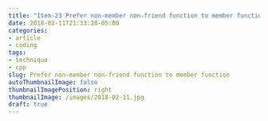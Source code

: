 ```yaml
---
title: "Item-23 Prefer non-member non-friend function to member function"
date: 2018-02-11T21:33:28-05:00
categories:
- article
- coding
tags:
- technique
- cpp
slug: Prefer non-member non-friend function to member function
autoThumbnailImage: false
thumbnailImagePosition: right
thumbnailImage: /images/2018-02-11.jpg
draft: true
---
```



<!--more-->